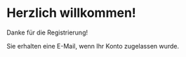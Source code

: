 # Herzlich willkommen!

Danke für die Registrierung!

Sie erhalten eine E-Mail, wenn Ihr Konto zugelassen wurde.

